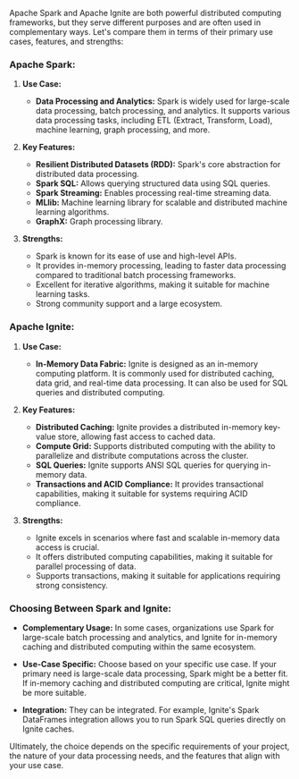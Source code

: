 Apache Spark and Apache Ignite are both powerful distributed computing frameworks, but they serve different purposes and are often used in complementary ways. Let's compare them in terms of their primary use cases, features, and strengths:

### Apache Spark:

1. **Use Case:**
   - **Data Processing and Analytics:** Spark is widely used for large-scale data processing, batch processing, and analytics. It supports various data processing tasks, including ETL (Extract, Transform, Load), machine learning, graph processing, and more.

2. **Key Features:**
   - **Resilient Distributed Datasets (RDD):** Spark's core abstraction for distributed data processing.
   - **Spark SQL:** Allows querying structured data using SQL queries.
   - **Spark Streaming:** Enables processing real-time streaming data.
   - **MLlib:** Machine learning library for scalable and distributed machine learning algorithms.
   - **GraphX:** Graph processing library.

3. **Strengths:**
   - Spark is known for its ease of use and high-level APIs.
   - It provides in-memory processing, leading to faster data processing compared to traditional batch processing frameworks.
   - Excellent for iterative algorithms, making it suitable for machine learning tasks.
   - Strong community support and a large ecosystem.

### Apache Ignite:

1. **Use Case:**
   - **In-Memory Data Fabric:** Ignite is designed as an in-memory computing platform. It is commonly used for distributed caching, data grid, and real-time data processing. It can also be used for SQL queries and distributed computing.

2. **Key Features:**
   - **Distributed Caching:** Ignite provides a distributed in-memory key-value store, allowing fast access to cached data.
   - **Compute Grid:** Supports distributed computing with the ability to parallelize and distribute computations across the cluster.
   - **SQL Queries:** Ignite supports ANSI SQL queries for querying in-memory data.
   - **Transactions and ACID Compliance:** It provides transactional capabilities, making it suitable for systems requiring ACID compliance.

3. **Strengths:**
   - Ignite excels in scenarios where fast and scalable in-memory data access is crucial.
   - It offers distributed computing capabilities, making it suitable for parallel processing of data.
   - Supports transactions, making it suitable for applications requiring strong consistency.

### Choosing Between Spark and Ignite:

- **Complementary Usage:** In some cases, organizations use Spark for large-scale batch processing and analytics, and Ignite for in-memory caching and distributed computing within the same ecosystem.
  
- **Use-Case Specific:** Choose based on your specific use case. If your primary need is large-scale data processing, Spark might be a better fit. If in-memory caching and distributed computing are critical, Ignite might be more suitable.

- **Integration:** They can be integrated. For example, Ignite's Spark DataFrames integration allows you to run Spark SQL queries directly on Ignite caches.

Ultimately, the choice depends on the specific requirements of your project, the nature of your data processing needs, and the features that align with your use case.
